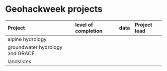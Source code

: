 # Geohackweek projects

| Project | level of completion | data | Project lead |
|:------|:-----------|:-------------|:--------------|
| alpine hydrology | | | |
| groundwater hydrology and GRACE | | | | 
| landslides | | | | 